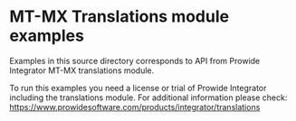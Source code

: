 MT-MX Translations module examples
==================================

Examples in this source directory corresponds to API from Prowide Integrator MT-MX translations module.


To run this examples you need a license or trial of Prowide Integrator including the translations module.
For additional information please check: https://www.prowidesoftware.com/products/integrator/translations

